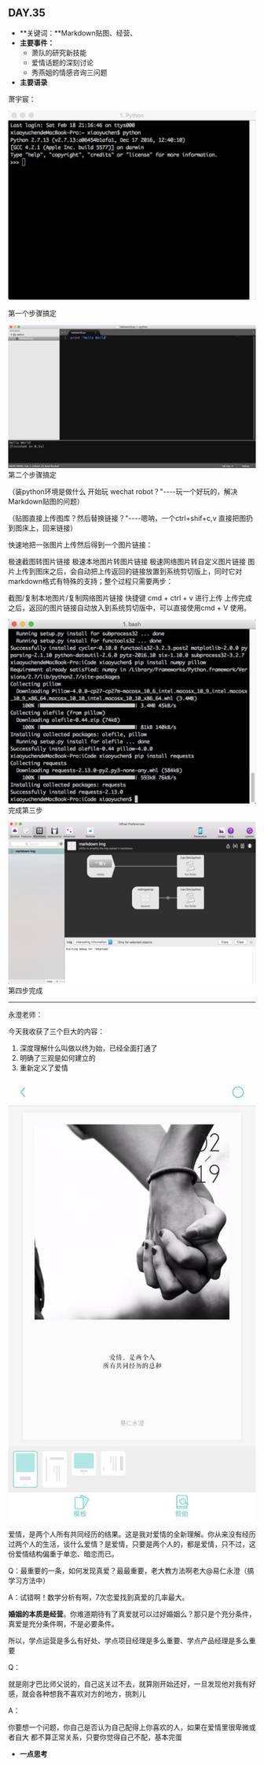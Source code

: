 ## DAY.35
+ **关键词：**Markdown贴图、经营、
+ **主要事件：**
    + 萧队的研究新技能
    + 爱情话题的深刻讨论
    + 秀燕姐的情感咨询三问题
+ **主要语录**

萧宇宸：


![](./_image/4f0ca5bbe42ac957f9de75ce54d3afc.jpg)

第一个步骤搞定


![](./_image/96cb191cacd23f20084b1d2daa4952f.jpg)
第二个步骤搞定

（装python环境是做什么 开始玩 wechat robot？"----玩一个好玩的，解决Markdown贴图的问题）

（贴图直接上传图库？然后替换链接？"----嗯呐，一个ctrl+shif+c,v 直接把图扔到图床上，回来链接）

快速地把一张图片上传然后得到一个图片链接：

极速截图转图片链接
极速本地图片转图片链接
极速网络图片转自定义图片链接
图片上传到图床之后，会自动把上传返回的链接放置到系统剪切版上，同时它对markdown格式有特殊的支持；整个过程只需要两步：

截图/复制本地图片/复制网络图片链接
快捷键 cmd + ctrl + v 进行上传
上传完成之后，返回的图片链接自动放入到系统剪切版中，可以直接使用cmd + V 使用。


![](./_image/eac5efe91916ea55d0cbcecd178198f.jpg)
完成第三步


![](./_image/0ec1fceeb958ec7d558ece4b6430044.jpg)
第四步完成

- - - - ---------

永澄老师：

今天我收获了三个巨大的内容：

1. 深度理解什么叫做以终为始，已经全面打通了
2. 明确了三观是如何建立的
3. 重新定义了爱情



![](./_image/3dbc3d144fd860e9720f3bcfc463e42.jpg)

爱情，是两个人所有共同经历的结果。这是我对爱情的全新理解。你从来没有经历过两个人的生活，谈什么爱情？是爱情，只要是两个人的，都是爱情，只不过，这份爱情结构偏重于单恋、暗恋而已。

Q：最重要的一条，如何发现真爱？最最重要，老大教方法啊老大@易仁永澄（搞学习方法中）

A：试错啊！数学分析有啊，7次恋爱找到真爱的几率最大。

**婚姻的本质是经营**。你难道期待有了真爱就可以过好婚姻么？那只是个充分条件，真爱是充分条件啊，不是必要条件。

所以，学点运营是多么有好处、学点项目经理是多么重要、学点产品经理是多么重要

Q：

就是刚才巴比师父说的，自己这关过不去，就算刚开始还好，一旦发现他对我有好感，就会各种想我不喜欢对方的地方，挑刺儿

A：

你要想一个问题，你自己是否认为自己配得上你喜欢的人，如果在爱情里很卑微或者自大 都不算正常关系，只要你觉得自己不配，基本完蛋


+ **一点思考**